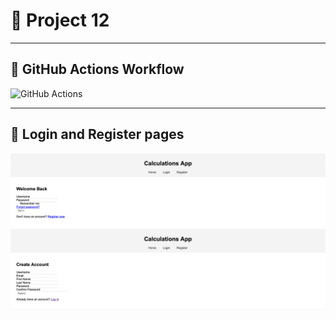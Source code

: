 # 🩷 Project 12

---

## 🩷 GitHub Actions Workflow

![GitHub Actions](screenshots/github_actions.png)

---

## 🩷 Login and Register pages

![GitHub Actions](screenshots/login.png)
![GitHub Actions](screenshots/register.png)